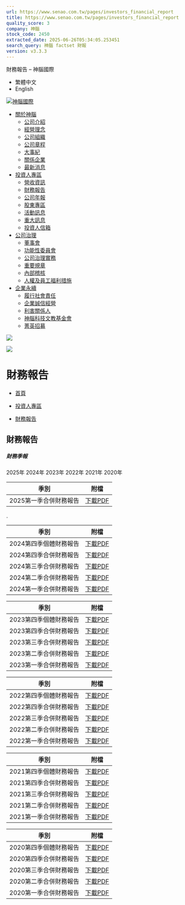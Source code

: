 ```yaml
---
url: https://www.senao.com.tw/pages/investors_financial_report
title: https://www.senao.com.tw/pages/investors_financial_report
quality_score: 3
company: 神腦
stock_code: 2450
extracted_date: 2025-06-26T05:34:05.253451
search_query: 神腦 factset 財報
version: v3.3.3
---
```


財務報告
– 神腦國際




* 繁體中文
* English

[![神腦國際](//www.senao.com.tw/cdn/shop/files/logo_color.png?v=1705374151)](/)


* [關於神腦](/pages/about_us "關於神腦")
  + [公司介紹](/pages/about_us "公司介紹")
  + [經營理念](/pages/about_purpose "經營理念")
  + [公司組織](/pages/about_organize "公司組織")
  + [公司章程](/pages/about_policy "公司章程")
  + [大事紀](/pages/about_event "大事紀")
  + [關係企業](/pages/about_subsidiary "關係企業")
  + [最新消息](/blogs/about_news "最新消息")
* [投資人專區](/pages/investors_revenue "投資人專區 ") 
  + [營收資訊](/pages/investors_revenue "營收資訊 ")
  + [財務報告](/pages/investors_financial_report "財務報告 ")
  + [公司年報](/pages/investors_annual-report "公司年報 ")
  + [股東專區](/pages/investors_shareholder "股東專區 ")
  + [活動訊息](/pages/investors_infor "活動訊息 ")
  + [重大訊息](/blogs/important_news "重大訊息 ")
  + [投資人信箱](/pages/investor_mailbox "投資人信箱 ")
* [公司治理](/pages/governance_directors "公司治理 ") 
  + [董事會](/pages/governance_directors "董事會 ")
  + [功能性委員會](/pages/governance_committee "功能性委員會 ")
  + [公司治理實務](/pages/governance_governance "公司治理實務")
  + [重要規章](/pages/governance_regulations "重要規章 ")
  + [內部稽核](/pages/governance_audit "內部稽核 ")
  + [人權及員工福利措施](/pages/governance_staff "人權及員工福利措施 ")
* [企業永續](/pages/esg_governance "企業永續 ") 
  + [履行社會責任](/pages/esg_governance "履行社會責任 ")
  + [企業誠信經營](/pages/esg_ethical "企業誠信經營 ")
  + [利害關係人](/pages/esg_stakeholder "利害關係人 ")
  + [神腦科技文教基金會](https://www.senao.org.tw/ "神腦科技文教基金會 ")
  + [菁英招募](https://www.104.com.tw/company/5m8im5k "菁英招募 ")

![](//www.senao.com.tw/cdn/shop/files/banner_investors_20x4_crop_center.jpg?v=1709197534)

![](//www.senao.com.tw/cdn/shop/files/banner_investors_375x80_crop_center.jpg?v=1709197534)

# 財務報告

* [首頁](https://www.senao.com.tw/)
* >
  [投資人專區](/pages/investors_revenue)
* >
  [財務報告](/pages/investors_financial_report)

## 財務報告

##### 財務季報

2025年 2024年 2023年 2022年 2021年 2020年

| 季別 | 附檔 |
| --- | --- |
| 2025第一季合併財務報告 | [下載PDF](https://docs.senao.com.tw/company/%E8%B2%A1%E5%8B%99%E5%A0%B1%E5%91%8A/2025/114%E5%B9%B4%E7%AC%AC%E4%B8%80%E5%AD%A3%E8%B2%A1%E5%8B%99%E5%A0%B1%E5%91%8A%E6%9B%B8.pdf "114年第一季財務報告書.pdf") |

.

| 季別 | 附檔 |
| --- | --- |
| 2024第四季個體財務報告 | [下載PDF](https://docs.senao.com.tw/company/%E8%B2%A1%E5%8B%99%E5%A0%B1%E5%91%8A/2024/113%E5%B9%B4Q4%E5%80%8B%E9%AB%94%E8%B2%A1%E5%A0%B1.pdf) |
| 2024第四季合併財務報告 | [下載PDF](https://docs.senao.com.tw/company/%E8%B2%A1%E5%8B%99%E5%A0%B1%E5%91%8A/2024/113%E5%B9%B4Q4%E5%90%88%E4%BD%B5%E8%B2%A1%E5%A0%B1.pdf) |
| 2024第三季合併財務報告 | [下載PDF](https://docs.senao.com.tw/company/%E8%B2%A1%E5%8B%99%E5%A0%B1%E5%91%8A/2024/113%E5%B9%B4Q3%E5%90%88%E4%BD%B5%E8%B2%A1%E5%A0%B1.pdf) |
| 2024第二季合併財務報告 | [下載PDF](https://docs.senao.com.tw/company/%E8%B2%A1%E5%8B%99%E5%A0%B1%E5%91%8A/2024/113%E5%B9%B4Q2%E5%90%88%E4%BD%B5%E8%B2%A1%E5%A0%B1.pdf) |
| 2024第一季合併財務報告 | [下載PDF](https://docs.senao.com.tw/company/%E8%B2%A1%E5%8B%99%E5%A0%B1%E5%91%8A/2024/113%E5%B9%B4Q1%E5%90%88%E4%BD%B5%E8%B2%A1%E5%A0%B1.pdf) |

| 季別 | 附檔 |
| --- | --- |
| 2023第四季個體財務報告 | [下載PDF](https://docs.senao.com.tw/company/%E8%B2%A1%E5%8B%99%E5%A0%B1%E5%91%8A/2023/112%E5%B9%B4Q4%E5%80%8B%E9%AB%94%E8%B2%A1%E5%A0%B1.pdf) |
| 2023第四季合併財務報告 | [下載PDF](https://docs.senao.com.tw/company/%E8%B2%A1%E5%8B%99%E5%A0%B1%E5%91%8A/2023/112%E5%B9%B4Q4%E5%90%88%E4%BD%B5%E8%B2%A1%E5%A0%B1.pdf) |
| 2023第三季合併財務報告 | [下載PDF](https://docs.senao.com.tw/company/%E8%B2%A1%E5%8B%99%E5%A0%B1%E5%91%8A/2023/112%E5%B9%B4Q3%E5%90%88%E4%BD%B5%E8%B2%A1%E5%A0%B1.pdf) |
| 2023第二季合併財務報告 | [下載PDF](https://docs.senao.com.tw/company/%E8%B2%A1%E5%8B%99%E5%A0%B1%E5%91%8A/2023/112%E5%B9%B4Q2%E5%90%88%E4%BD%B5%E8%B2%A1%E5%A0%B1.pdf) |
| 2023第一季合併財務報告 | [下載PDF](https://docs.senao.com.tw/company/%E8%B2%A1%E5%8B%99%E5%A0%B1%E5%91%8A/2023/112%E5%B9%B4Q1%E5%90%88%E4%BD%B5%E8%B2%A1%E5%A0%B1.pdf) |

| 季別 | 附檔 |
| --- | --- |
| 2022第四季個體財務報告 | [下載PDF](https://docs.senao.com.tw/company/%E8%B2%A1%E5%8B%99%E5%A0%B1%E5%91%8A/2022/111%E5%B9%B4Q4%E5%80%8B%E9%AB%94%E8%B2%A1%E5%A0%B1.pdf) |
| 2022第四季合併財務報告 | [下載PDF](https://docs.senao.com.tw/company/%E8%B2%A1%E5%8B%99%E5%A0%B1%E5%91%8A/2022/111%E5%B9%B4Q4%E5%90%88%E4%BD%B5%E8%B2%A1%E5%A0%B1.pdf) |
| 2022第三季合併財務報告 | [下載PDF](https://docs.senao.com.tw/company/%E8%B2%A1%E5%8B%99%E5%A0%B1%E5%91%8A/2022/111%E5%B9%B4Q3%E5%90%88%E4%BD%B5%E8%B2%A1%E5%A0%B1.pdf) |
| 2022第二季合併財務報告 | [下載PDF](https://docs.senao.com.tw/company/%E8%B2%A1%E5%8B%99%E5%A0%B1%E5%91%8A/2022/111%E5%B9%B4Q2%E5%90%88%E4%BD%B5%E8%B2%A1%E5%A0%B1.pdf) |
| 2022第一季合併財務報告 | [下載PDF](https://docs.senao.com.tw/company/%E8%B2%A1%E5%8B%99%E5%A0%B1%E5%91%8A/2022/111%E5%B9%B4Q1%E5%90%88%E4%BD%B5%E8%B2%A1%E5%A0%B1.pdf) |

| 季別 | 附檔 |
| --- | --- |
| 2021第四季個體財務報告 | [下載PDF](https://docs.senao.com.tw/company/%E8%B2%A1%E5%8B%99%E5%A0%B1%E5%91%8A/2021/110%E5%B9%B4Q4%E5%80%8B%E9%AB%94%E8%B2%A1%E5%A0%B1.pdf) |
| 2021第四季合併財務報告 | [下載PDF](https://docs.senao.com.tw/company/%E8%B2%A1%E5%8B%99%E5%A0%B1%E5%91%8A/2021/110%E5%B9%B4Q4%E5%90%88%E4%BD%B5%E8%B2%A1%E5%A0%B1.pdf) |
| 2021第三季合併財務報告 | [下載PDF](https://docs.senao.com.tw/company/%E8%B2%A1%E5%8B%99%E5%A0%B1%E5%91%8A/2021/110%E5%B9%B4Q3%E5%90%88%E4%BD%B5%E8%B2%A1%E5%A0%B1.pdf) |
| 2021第二季合併財務報告 | [下載PDF](https://docs.senao.com.tw/company/%E8%B2%A1%E5%8B%99%E5%A0%B1%E5%91%8A/2021/110%E5%B9%B4Q2%E5%90%88%E4%BD%B5%E8%B2%A1%E5%A0%B1.pdf) |
| 2021第一季合併財務報告 | [下載PDF](https://docs.senao.com.tw/company/%E8%B2%A1%E5%8B%99%E5%A0%B1%E5%91%8A/2021/110%E5%B9%B4Q1%E5%90%88%E4%BD%B5%E8%B2%A1%E5%A0%B1.pdf) |

| 季別 | 附檔 |
| --- | --- |
| 2020第四季個體財務報告 | [下載PDF](https://docs.senao.com.tw/company/%E8%B2%A1%E5%8B%99%E5%A0%B1%E5%91%8A/2020/109%E5%B9%B4Q4%E5%80%8B%E9%AB%94%E8%B2%A1%E5%A0%B1.pdf) |
| 2020第四季合併財務報告 | [下載PDF](https://docs.senao.com.tw/company/%E8%B2%A1%E5%8B%99%E5%A0%B1%E5%91%8A/2020/109%E5%B9%B4Q4%E5%90%88%E4%BD%B5%E8%B2%A1%E5%A0%B1.pdf) |
| 2020第三季合併財務報告 | [下載PDF](https://docs.senao.com.tw/company/%E8%B2%A1%E5%8B%99%E5%A0%B1%E5%91%8A/2020/109%E5%B9%B4Q3%E5%90%88%E4%BD%B5%E8%B2%A1%E5%A0%B1.pdf) |
| 2020第二季合併財務報告 | [下載PDF](https://docs.senao.com.tw/company/%E8%B2%A1%E5%8B%99%E5%A0%B1%E5%91%8A/2020/109%E5%B9%B4Q2%E5%90%88%E4%BD%B5%E8%B2%A1%E5%A0%B1.pdf) |
| 2020第一季合併財務報告 | [下載PDF](https://docs.senao.com.tw/company/%E8%B2%A1%E5%8B%99%E5%A0%B1%E5%91%8A/2020/109%E5%B9%B4Q1%E5%90%88%E4%BD%B5%E8%B2%A1%E5%A0%B1.pdf) |